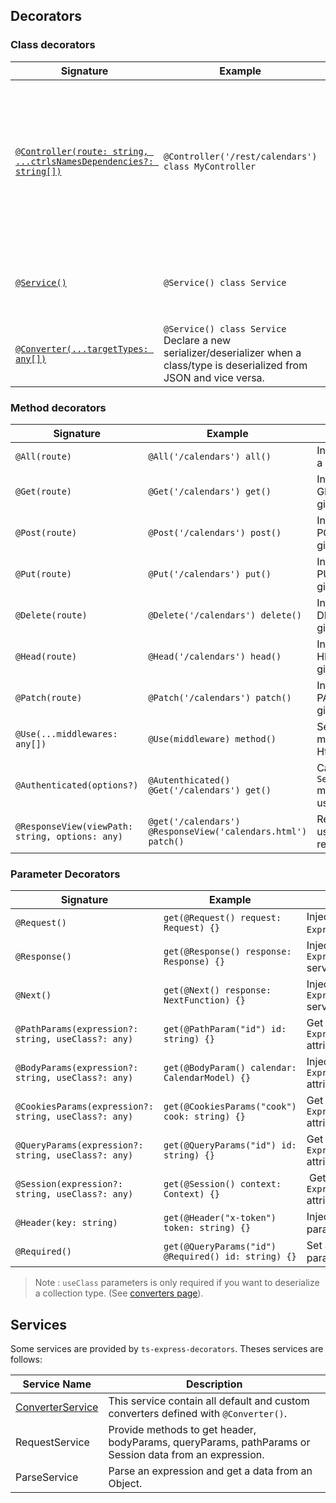 ## Decorators
### Class decorators
Signature | Example | Description
--- | --- | ---
[`@Controller(route: string, ...ctrlsNamesDependencies?: string[])`](https://github.com/Romakita/ts-express-decorators/wiki/Controllers) | `@Controller('/rest/calendars') class MyController` | Declare a new controller with his Rest path. His methods annotated will be collected to build the routing list. This routing listing will be built with the `express.Router` object.
[`@Service()`](https://github.com/Romakita/ts-express-decorators/wiki/Services) |  `@Service() class Service` | Declare a new Service that can be injected in other `Service` or `Controller`.
[`@Converter(...targetTypes: any[])`](https://github.com/Romakita/ts-express-decorators/wiki/Converters) | `@Service() class Service` Declare a new serializer/deserializer when a class/type is deserialized from JSON and vice versa.

### Method decorators

Signature | Example | Description | Express analogue
--- | --- | --- | ---
`@All(route)` | `@All('/calendars') all()` | Intercept all request for a given route. | `router.all('/calendars', all)`
`@Get(route)` | `@Get('/calendars') get()` | Intercept request with GET Http verb for a given route. | `router.get('/calendars', get)`
`@Post(route)` | `@Post('/calendars') post()` | Intercept request with POST Http verb for a given route. | `router.post('/user', post)`
`@Put(route)` | `@Put('/calendars') put()` | Intercept request with PUT Http verb for a given route. | `router.put('/calendars', put)`
`@Delete(route)` | `@Delete('/calendars') delete()` | Intercept request with DELETE Http verb for a given route. | `router.delete('/calendars', delete)`
`@Head(route)` | `@Head('/calendars') head()` | Intercept request with HEAD Http verb for a given route. | `router.head('/calendars', head)`
`@Patch(route)` | `@Patch('/calendars') patch()` | Intercept request with PATCH Http verb for a given route. | `router.patch('/calendars', patch)`
`@Use(...middlewares: any[])` | `@Use(middleware) method()` |  Set a custom middleware or custom Http method. | `router.use(middleware, method)` 
`@Authenticated(options?)` | `@Autenthicated() @Get('/calendars') get()` | Call the `Server.isAuthenticated` method to check if the user is authenticated. | `router.get('/calendars', authenticatedMiddleware, get)`
`@ResponseView(viewPath: string, options: any)` | `@get('/calendars') @ResponseView('calendars.html') patch()` | Render `viewPath` file using the method return data.

### Parameter Decorators
Signature | Example | Description | Express analogue
--- | --- | --- | ---
`@Request()` | `get(@Request() request: Request) {}` | Inject the `Express.Request` service. | `function(request, response) {}`
`@Response()` | `get(@Response() response: Response) {}` | Inject the `Express.Response` service. | `function(request, response) {}`
`@Next()` | `get(@Next() response: NextFunction) {}` | Inject the `Express.NextFunction` service. | `function(request, response, next) {}`
`@PathParams(expression?: string, useClass?: any)` | `get(@PathParam("id") id: string) {}` |  Get a parameters on `Express.request.params` attribut. | `request.params.id`
`@BodyParams(expression?: string, useClass?: any)` | `get(@BodyParam() calendar: CalendarModel) {}` | Inject a parameters on `Express.request.body` attribut. | `request.body`
`@CookiesParams(expression?: string, useClass?: any)` | `get(@CookiesParams("cook") cook: string) {}` | Get a parameters on `Express.request.cookies` attribut. | `request.cookies.cook`
`@QueryParams(expression?: string, useClass?: any)` | `get(@QueryParams("id") id: string) {}` | Get a parameters on `Express.request.query` attribut. | `request.query.id`
`@Session(expression?: string, useClass?: any)` | `get(@Session() context: Context) {}` | Get a parameters on `Express.request.session` attribut. | `request.session`
`@Header(key: string)` | `get(@Header("x-token") token: string) {}` | Inject request header parameters. | `request.get('x-token')`
`@Required()` | `get(@QueryParams("id") @Required() id: string) {}` | Set a required flag on a parameter. | 

> Note : `useClass` parameters is only required if you want to deserialize a collection type. (See [converters page](https://github.com/Romakita/ts-express-decorators/wiki/converters)).

## Services

Some services are provided by `ts-express-decorators`. Theses services are follows:

Service Name | Description
--- | ---
[ConverterService](https://github.com/Romakita/ts-express-decorators/wiki/Converters) | This service contain all default and custom converters defined with `@Converter()`.
RequestService | Provide methods to get header, bodyParams, queryParams, pathParams or Session data from an expression.
ParseService | Parse an expression and get a data from an Object.
